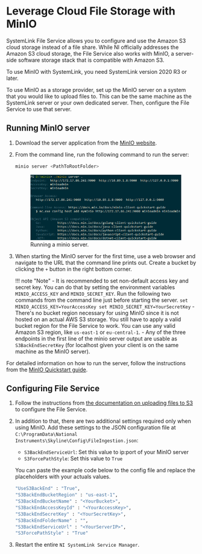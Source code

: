 # Leverage Cloud File Storage with MinIO

SystemLink File Service allows you to configure and use the Amazon S3 cloud storage instead of a file share. While NI officially addresses the Amazon S3 cloud storage, the File Service also works with MinIO, a server-side software storage stack that is compatible with Amazon S3.

To use MinIO with SystemLink, you need SystemLink version 2020 R3 or later.

To use MinIO as a storage provider, set up the MinIO server on a system that you would like to upload files to. This can be the same machine as the SystemLink server or your own dedicated server. Then, configure the File Service to use that server.

## Running MinIO server

1. Download the server application from the [MinIO website](https://min.io/download).

2. From the command line, run the following command to run the server:

    ```bash
    minio server <PathToRootFolder>
    ```

    <figure>
    <img src="../../img/minio-server.png" width="500" />
    <figcaption>Running a minio server.</figcaption>
    </figure>

3. When starting the MinIO server for the first time, use a web browser and navigate to the URL that the command line prints out. Create a bucket by clicking the `+` button in the right bottom corner.

    !!! note "Note"
        - It is recommended to set non-default access key and secret key. You can do that by setting the environment variables `MINIO_ACCESS_KEY` and `MINIO_SECRET_KEY`. Run the following two commands from the command line just before starting the server.
        ```
        set MINIO_ACCESS_KEY=YourAccessKey
        set MINIO_SECRET_KEY=YourSecretKey
        ```
        - There's no bucket region necessary for using MinIO since it is not hosted on an actual AWS S3 storage. You still have to apply a valid bucket region for the File Service to work. You can use any valid Amazon S3 region, like `us-east-1` or `eu-central-1`.
        - Any of the three endpoints in the first line of the minio server output are usable as `S3BackEndSecretKey` (for localhost given your client is on the same machine as the MinIO server).

For detailed information on how to run the server, follow the instructions from the [MinIO Quickstart guide](https://docs.min.io/docs/minio-quickstart-guide.html).

## Configuring File Service

1. Follow the instructions from [the documentation on uploading files to S3](https://www.ni.com/documentation/de/systemlink/latest/data/uploading-files-to-amazon-s3) to configure the File Service.

2. In addition to that, there are two additional settings required only when using MinIO. Add these settings to the JSON configuration file at `C:\ProgramData\National Instruments\Skyline\Config\FileIngestion.json`:

    - `S3BackEndServiceUrl`: Set this value to ip:port of your MinIO server
    - `S3ForcePathStyle`: Set this value to `True`

    You can paste the example code below to the config file and replace the placeholders with your actuals values.

    ```bash
    "UseS3BackEnd" : "True",
    "S3BackEndBucketRegion" : "us-east-1",
    "S3BackEndBucketName" : "<YourBucket>",
    "S3BackEndAccessKeyId" : "<YourAccessKey>",
    "S3BackEndSecretKey" : "<YourSecretKey>",
    "S3BackEndFolderName" : "",
    "S3BackEndServiceUrl" : "<YourServerIP>",
    "S3ForcePathStyle" : "True"
    ```

3. Restart the entire `NI SystemLink Service Manager`.
